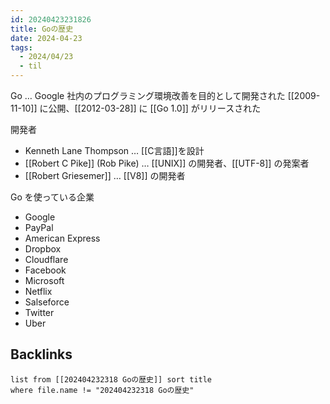 ```yaml
---
id: 20240423231826
title: Goの歴史
date: 2024-04-23
tags:
  - 2024/04/23
  - til
---
```


Go … Google 社内のプログラミング環境改善を目的として開発された
[[2009-11-10]] に公開、[[2012-03-28]] に [[Go 1.0]] がリリースされた

開発者
- Kenneth Lane Thompson … [[C言語]]を設計
- [[Robert C Pike]] (Rob Pike) … [[UNIX]] の開発者、[[UTF-8]] の発案者
- [[Robert Griesemer]] … [[V8]] の開発者

Go を使っている企業
- Google
- PayPal
- American Express
- Dropbox
- Cloudflare
- Facebook
- Microsoft
- Netflix
- Salseforce
- Twitter
- Uber



## Backlinks
```dataview
list from [[202404232318 Goの歴史]] sort title
where file.name != "202404232318 Goの歴史"
```
